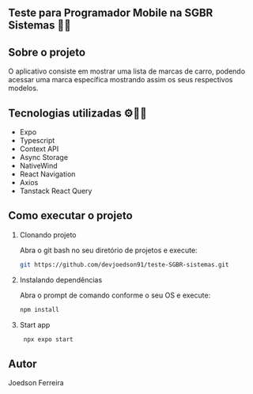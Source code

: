 ## Teste para Programador Mobile na SGBR Sistemas 📲🧠

## Sobre o projeto

O aplicativo consiste em mostrar uma lista de marcas de carro,
podendo acessar uma marca específica mostrando assim os seus respectivos modelos.

## Tecnologias utilizadas ⚙👨‍💻

- Expo
- Typescript
- Context API
- Async Storage
- NativeWind
- React Navigation
- Axios
- Tanstack React Query

## Como executar o projeto

1. Clonando projeto

   Abra o git bash no seu diretório de projetos e execute:

   ```bash
   git https://github.com/devjoedson91/teste-SGBR-sistemas.git
   ```

2. Instalando dependências

   Abra o prompt de comando conforme o seu OS e execute:

   ```bash
   npm install
   ```

3. Start app

   ```bash
    npx expo start
   ```

## Autor

Joedson Ferreira
